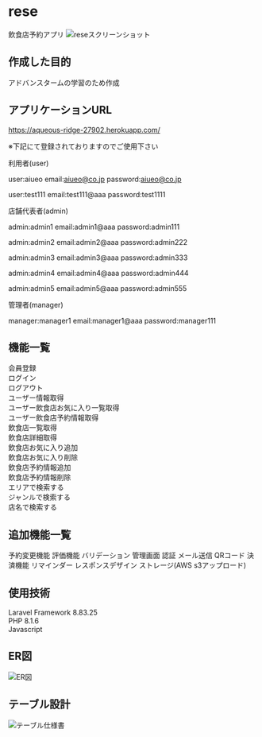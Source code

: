 # rese
飲食店予約アプリ
![reseスクリーンショット](https://user-images.githubusercontent.com/106807413/194700870-dcb2d477-7534-4ffb-ada7-bd5e021c0c3d.png)
## 作成した目的
アドバンスタームの学習のため作成

## アプリケーションURL
https://aqueous-ridge-27902.herokuapp.com/

※下記にて登録されておりますのでご使用下さい

利用者(user)

user:aiueo
email:aiueo@co.jp
password:aiueo@co.jp

user:test111
email:test111@aaa
password:test1111

店舗代表者(admin)

admin:admin1
email:admin1@aaa
password:admin111

admin:admin2
email:admin2@aaa
password:admin222

admin:admin3
email:admin3@aaa
password:admin333

admin:admin4
email:admin4@aaa
password:admin444

admin:admin5
email:admin5@aaa
password:admin555

管理者(manager)

manager:manager1
email:manager1@aaa
password:manager111

## 機能一覧
会員登録  
ログイン  
ログアウト  
ユーザー情報取得  
ユーザー飲食店お気に入り一覧取得  
ユーザー飲食店予約情報取得  
飲食店一覧取得  
飲食店詳細取得  
飲食店お気に入り追加  
飲食店お気に入り削除  
飲食店予約情報追加  
飲食店予約情報削除  
エリアで検索する  
ジャンルで検索する  
店名で検索する  

## 追加機能一覧
予約変更機能
評価機能
バリデーション
管理画面
認証
メール送信
QRコード
決済機能
リマインダー
レスポンスデザイン
ストレージ(AWS s3アップロード)

## 使用技術
Laravel Framework 8.83.25  
PHP 8.1.6  
Javascript  

## ER図
![ER図](https://user-images.githubusercontent.com/106807413/194704798-bdc37f9f-3772-4184-a4d1-21d1a0bdc217.png)

## テーブル設計
![テーブル仕様書](https://user-images.githubusercontent.com/106807413/194700792-4160f5e3-4b44-42b3-a28f-a8cbcaa50f59.png)
